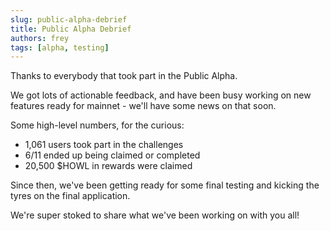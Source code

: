 ```yaml
---
slug: public-alpha-debrief
title: Public Alpha Debrief
authors: frey
tags: [alpha, testing]
---
```


Thanks to everybody that took part in the Public Alpha.

We got lots of actionable feedback, and have been busy working on new features ready for mainnet - we'll have some news on that soon.

Some high-level numbers, for the curious:

- 1,061 users took part in the challenges
- 6/11 ended up being claimed or completed
- 20,500 $HOWL in rewards were claimed

Since then, we've been getting ready for some final testing and kicking the tyres on the final application.

We're super stoked to share what we've been working on with you all!
